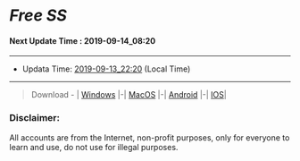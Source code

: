 
# *Free SS*

#### Next Update Time : 2019-09-14_08:20

---
* Updata Time: [2019-09-13_22:20](https://github.com/Geek-007/free-SS/blob/master/2019-09-13_22:20_FreeSS.txt) (Local Time)
---

> Download - | [Windows](https://github.com/shadowsocks/shadowsocks-windows/releases) |-| [MacOS](https://github.com/shadowsocks/shadowsocks-iOS/releases) |-| [Android](https://github.com/shadowsocks/shadowsocks-android/releases) |-| [IOS](https://itunes.apple.com/us/)|

### Disclaimer:
All accounts are from the Internet, non-profit purposes, only for everyone to learn and use, do not use for illegal purposes.
<br>
